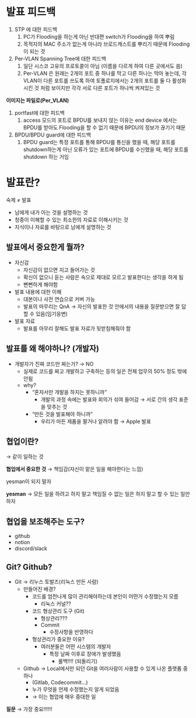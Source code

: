 # 발표 피드백

1. STP 에 대한 피드백
    1. PC가 Flooding을 하는게 아닌 반대편 switch가 Flooding을 하여 뿌림
    2. 목적지의 MAC 주소가 없는게 아니라 브로드캐스트를 뿌리기 때문에 Flooding이 되는 것
2. Per-VLAN Spanning Tree에 대한 피드백
    1. 일단 시스코 고유의 프로토콜이 아님 (이름을 다르게 하여 다른 곳에서도 씀)
    2. Per-VLAN 은 원래는 2개의 포트 중 하나를 막고 다른 하나는 막아 놓는데, 각 VLAN이 다른 포트를 쓰도록 하여 토폴로지에서는 2개의 포트를 둘 다 활성화시킨 것 처럼 보이지만 각각 서로 다른 포트가 하나씩 켜져있는 것

**이미지는 파일로(Per_VLAN)**


1. portfast에 대한 피드백
    1. access 모드의 포트로 BPDU를 보내지 않는 이유는 end device 에서는 BPDU를 받아도 Flooding을 할 수 없기 때문에 BPDU의 정보가 끊기기 때문
2. BPDU/BPDU guard에 대한 피드백
    1. BPDU guard는 특정 포트를 통해 BPDU를 통신을 했을 때, 해당 포트를 shutdown하는게 아닌 오류가 있는 포트에 BPDU를 수신했을 때, 해당 포트를 shutdown 하는 거임

# 발표란?

숙제 ≠ 발표

- 남에게 내가 아는 것을 설명하는 것
- 청중이 이해할 수 있는 최소한의 자료로 이해시키는 것
- 지식이나 자료를 바탕으로 남에게 설명하는 것

## 발표에서 중요한게 뭘까?

- 자신감
    - 자신감이 없으면 지고 들어가는 것
    - 확신이 없으니 듣는 사람은 속으로 제대로 모르고 발표한다는 생각을 하게 됨
    - 뻔뻔하게 해야함
- 발표 내용에 대한 이해
    - 대본이나 사전 연습으로 커버 가능
    - 발표의 마무리는 QnA → 자신의 발표한 것 안에서의 내용을 질문받으면 잘 답할 수 있음(임기응변)
- 발표 자료
    - 발표를 아무리 잘해도 발표 자료가 뒷받침해줘야 함

## 발표를 왜 해야하나? (개발자)

- 개발자가 진짜 코드만 짜는가? → NO
    - 실제로 코드를 짜고 개발하고 구축하는 등의 일은 전체 업무의 50% 정도 밖에 안됨
    - why?
        - “혼자서만 개발을 하지는 못하니까”
            - 개발의 과정 속에는 발표와 회의가 섞여 들어감 → 서로 간의 생각 표준을 맞추는 것
        - “만든 것을 발표해야 하니까”
            - 우리가 마든 제품을 팔거나 알려야 함 → Apple 발표

## 협업이란?

→ 같이 일하는 것 

**협업에서 중요한 것** → 책임감(자신이 맡은 일을 해야한다는 느낌)

yesman이 되지 말자

**yesman** → 모든 일을 하려고 하지 말고 책임질 수 없는 일은 하지 말고 할 수 있는 일만 하자

## 협업을 보조해주는 도구?

- github
- notion
- discord/slack

## Git? Github?

- Git → 리누스 토발즈(리눅스 만든 사람)
    - 만들어진 배경?
        - 코드를 엄천나게 많이 관리해야하는데 본인이 어떤거 수정했는지 모름
            - 리눅스 커널??
        - 코드 형상관리 도구 (Git)
            - 형상관리???
            - Commit
                - 수정사항을 반영하다
        - 형상관리가 중요한 이유?
            - 여러분들은 어떤 시스템의 개발자
                - 특정 날짜 이후로 장애가 발생했음
                    - 롤백!!!! (되돌리기)
    - Github → Local에서만 되던 Git을 여러사람이 사용할 수 있게 나온 플랫폼 중 하나
        - (Gitlab, Codecommit…)
        - 누가 무엇을 언제 수정했는지 알게 되었음
        - → 이는 협업에 매우 중대한 일

**질문** → 가장 중요!!!!!!